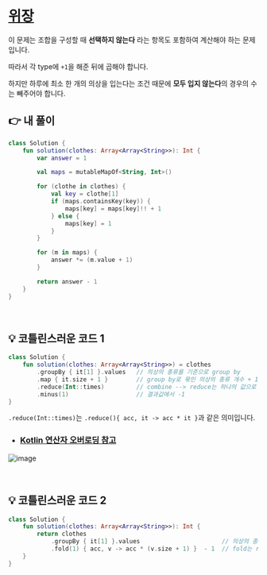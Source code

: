 # [위장](https://programmers.co.kr/learn/courses/30/lessons/42578)

이 문제는 조합을 구성할 때 **선택하지 않는다** 라는 항목도 포함하여 계산해야 하는 문제입니다.

따라서 각 type에 `+1`을 해준 뒤에 곱해야 합니다.

하지만 하루에 최소 한 개의 의상을 입는다는 조건 때문에 **모두 입지 않는다**의 경우의 수는 빼주어야 합니다.


## 👉 내 풀이
```kotlin
class Solution {
    fun solution(clothes: Array<Array<String>>): Int {
        var answer = 1

        val maps = mutableMapOf<String, Int>()

        for (clothe in clothes) {
            val key = clothe[1]
            if (maps.containsKey(key)) {
                maps[key] = maps[key]!! + 1
            } else {
                maps[key] = 1
            }
        }

        for (m in maps) {
            answer *= (m.value + 1)
        }

        return answer - 1
    }
}
```

<br>

## 💡 코틀린스러운 코드 1
```kotlin
class Solution {
    fun solution(clothes: Array<Array<String>>) = clothes
        .groupBy { it[1] }.values   // 의상의 종류를 기준으로 group by
        .map { it.size + 1 }        // group by로 묶인 의상의 종류 개수 + 1
        .reduce(Int::times)         // combine --> reduce는 하나의 값으로 계산해주는 Collection 함수 / Int::times는 a*b를 의미한다.
        .minus(1)                   // 결과값에서 -1
}
```

`.reduce(Int::times)`는 `.reduce(){ acc, it -> acc * it }`과 같은 의미입니다.

* ### [Kotlin 연산자 오버로딩 참고](https://thdev.tech/kotlin/2018/04/01/Kotlin-Operator-Overloading/)

![image](https://user-images.githubusercontent.com/29828988/139528981-e977130b-c119-4628-8a46-7abf5a0fe55a.png)

<br>

## 💡 코틀린스러운 코드 2
```kotlin
class Solution {
    fun solution(clothes: Array<Array<String>>): Int {
        return clothes
            .groupBy { it[1] }.values                       // 의상의 종류를 기준으로 group by
            .fold(1) { acc, v -> acc * (v.size + 1) }  - 1  // fold는 reduce와 같이 combine을 수행하지만 초기값을 정할 수 있다는 점에서 다릅니다.
    }
}
```
